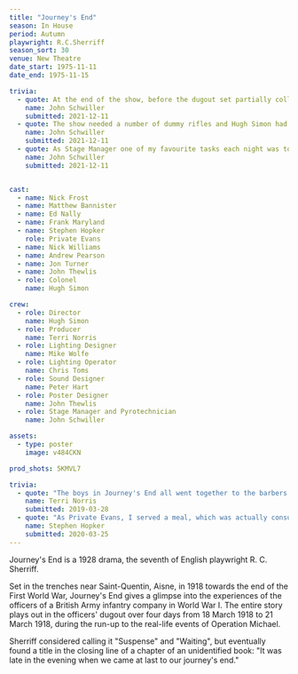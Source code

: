 ```yaml
---
title: "Journey's End"
season: In House
period: Autumn
playwright: R.C.Sherriff
season_sort: 30
venue: New Theatre
date_start: 1975-11-11
date_end: 1975-11-15

trivia:
  - quote: At the end of the show, before the dugout set partially collapses, there were one or two maroon explosions. These were quite nasty explosives that were fired in an old water tank. As they were expensive we couldn’t waste them during rehearsals so as Stage Manager I would shout ‘MAROON’ to signify the explosion. For several years afterwards when I met cast and crew the opening of the conversation was for someone to shout “maroon”.
    name: John Schwiller
    submitted: 2021-12-11
  - quote: The show needed a number of dummy rifles and Hugh Simon had arranged to hire these from Baptys, a well known armourer to film, tv and theatre, based on Harrow Rd, London. Hugh and I drove to London in my decrepit Daf to pick up these fake guns. I recall driving up and down Harrow Road for over an hour looking for Baptys, which due to their line of business was not well advertised. After we found them, we were taken to the back of their yard past armourers firing very loud automatic weapons into sandbags. Driving back to Nottingham with a boot full of even dummy guns seemed a slightly dangerous thing to do given the situation in Ireland.
    name: John Schwiller
    submitted: 2021-12-11
  - quote: As Stage Manager one of my favourite tasks each night was to make up a half pint glass of wet fuller’s earth clay and flick it at Matthew Bannister’s face before one of his entrances having just escaped a mortar explosion.
    name: John Schwiller
    submitted: 2021-12-11


cast:
  - name: Nick Frost
  - name: Matthew Bannister
  - name: Ed Nally
  - name: Frank Maryland
  - name: Stephen Hopker
    role: Private Evans
  - name: Nick Williams
  - name: Andrew Pearson
  - name: Jon Turner
  - name: John Thewlis
  - role: Colonel
    name: Hugh Simon

crew:
  - role: Director
    name: Hugh Simon
  - role: Producer
    name: Terri Norris
  - role: Lighting Designer
    name: Mike Wolfe
  - role: Lighting Operator
    name: Chris Toms
  - role: Sound Designer
    name: Peter Hart
  - role: Poster Designer
    name: John Thewlis
  - role: Stage Manager and Pyrotechnician
    name: John Schwiller

assets:
  - type: poster
    image: v484CKN

prod_shots: 5KMVL7

trivia:
  - quote: "The boys in Journey's End all went together to the barbers and had their long hair chopped off so they looked like authentic WW1 soldiers."
    name: Terri Norris
    submitted: 2019-03-28
  - quote: "As Private Evans, I served a meal, which was actually consumed, but to judge from their expressions were rather disgusting!"
    name: Stephen Hopker
    submitted: 2020-03-25
---
```


Journey's End is a 1928 drama, the seventh of English playwright R. C. Sherriff.

Set in the trenches near Saint-Quentin, Aisne, in 1918 towards the end of the First World War, Journey's End gives a glimpse into the experiences of the officers of a British Army infantry company in World War I. The entire story plays out in the officers' dugout over four days from 18 March 1918 to 21 March 1918, during the run-up to the real-life events of Operation Michael.

Sherriff considered calling it "Suspense" and "Waiting", but eventually found a title in the closing line of a chapter of an unidentified book: "It was late in the evening when we came at last to our journey's end."
